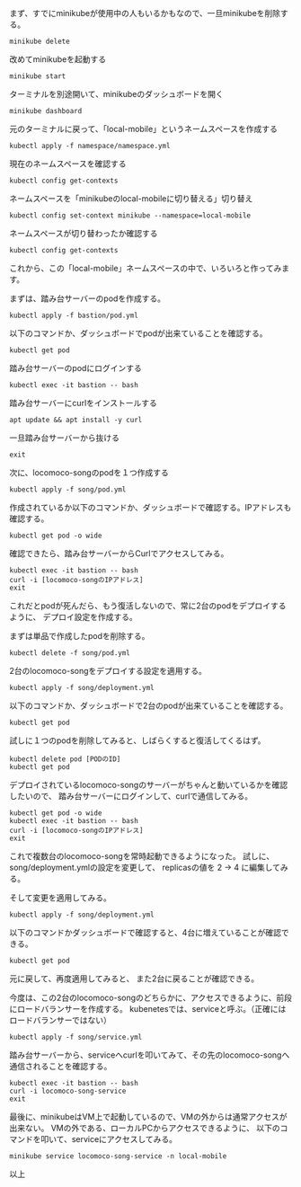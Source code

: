 まず、すでにminikubeが使用中の人もいるかもなので、一旦minikubeを削除する。
```
minikube delete
```

改めてminikubeを起動する
```
minikube start
```

ターミナルを別途開いて、minikubeのダッシュボードを開く
```
minikube dashboard
```

元のターミナルに戻って、「local-mobile」というネームスペースを作成する

```
kubectl apply -f namespace/namespace.yml
```

現在のネームスペースを確認する

```
kubectl config get-contexts
```

ネームスペースを「minikubeのlocal-mobileに切り替える」切り替え

```
kubectl config set-context minikube --namespace=local-mobile
````

ネームスペースが切り替わったか確認する

```
kubectl config get-contexts
```

これから、この「local-mobile」ネームスペースの中で、いろいろと作ってみます。

まずは、踏み台サーバーのpodを作成する。

```
kubectl apply -f bastion/pod.yml
```

以下のコマンドか、ダッシュボードでpodが出来ていることを確認する。
```
kubectl get pod
```

踏み台サーバーのpodにログインする

```
kubectl exec -it bastion -- bash
```

踏み台サーバーにcurlをインストールする

```
apt update && apt install -y curl
```

一旦踏み台サーバーから抜ける
```
exit
```

次に、locomoco-songのpodを１つ作成する
```
kubectl apply -f song/pod.yml
```

作成されているか以下のコマンドか、ダッシュボードで確認する。IPアドレスも確認する。
```
kubectl get pod -o wide
```

確認できたら、踏み台サーバーからCurlでアクセスしてみる。
```
kubectl exec -it bastion -- bash
curl -i [locomoco-songのIPアドレス]
exit
```

これだとpodが死んだら、もう復活しないので、常に2台のpodをデプロイするように、
デプロイ設定を作成する。

まずは単品で作成したpodを削除する。

```
kubectl delete -f song/pod.yml
```

2台のlocomoco-songをデプロイする設定を適用する。
```
kubectl apply -f song/deployment.yml
```

以下のコマンドか、ダッシュボードで2台のpodが出来ていることを確認する。
```
kubectl get pod
```

試しに１つのpodを削除してみると、しばらくすると復活してくるはず。
```
kubectl delete pod [PODのID]
kubectl get pod
```

デプロイされているlocomoco-songのサーバーがちゃんと動いているかを確認したいので、
踏み台サーバーにログインして、curlで通信してみる。

```
kubectl get pod -o wide
kubectl exec -it bastion -- bash
curl -i [locomoco-songのIPアドレス]
exit
```

これで複数台のlocomoco-songを常時起動できるようになった。
試しに、song/deployment.ymlの設定を変更して、
replicasの値を 2 -> 4 に編集してみる。

そして変更を適用してみる。

```
kubectl apply -f song/deployment.yml
```

以下のコマンドかダッシュボードで確認すると、4台に増えていることが確認できる。
```
kubectl get pod
```

元に戻して、再度適用してみると、
また2台に戻ることが確認できる。


今度は、この2台のlocomoco-songのどちらかに、アクセスできるように、前段にロードバランサーを作成する。
kubenetesでは、serviceと呼ぶ。（正確にはロードバランサーではない）
```
kubectl apply -f song/service.yml
```

踏み台サーバーから、serviceへcurlを叩いてみて、その先のlocomoco-songへ通信されることを確認する。
```
kubectl exec -it bastion -- bash
curl -i locomoco-song-service
exit
```

最後に、minikubeはVM上で起動しているので、VMの外からは通常アクセスが出来ない。
VMの外である、ローカルPCからアクセスできるように、
以下のコマンドを叩いて、serviceにアクセスしてみる。

```
minikube service locomoco-song-service -n local-mobile
```

以上
